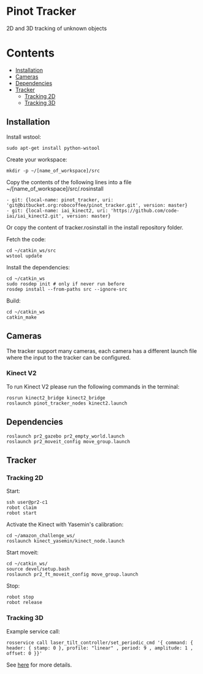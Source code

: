 Pinot Tracker
=====

2D and 3D tracking of unknown objects

# Contents

- [Installation](#markdown-header-installation)
- [Cameras](#markdown-header-cameras)
- [Dependencies](#markdown-header-simulation)
- [Tracker](#markdown-header-pr2)
    - [Tracking 2D](#markdown-header-start-and-stop)
    - [Tracking 3D](#markdown-header-object-tracking)

## Installation

Install wstool:
```
sudo apt-get install python-wstool
```

Create your workspace:
```
mkdir -p ~/[name_of_workspace]/src
```

Copy the contents of the following lines into a file ~/[name_of_workspace]/src/.rosinstall
```
- git: {local-name: pinot_tracker, uri: 'git@bitbucket.org:robocoffee/pinot_tracker.git', version: master}
- git: {local-name: iai_kinect2, uri: 'https://github.com/code-iai/iai_kinect2.git', version: master}
```

Or copy the content of tracker.rosinstall in the install repository folder.

Fetch the code:
```
cd ~/catkin_ws/src
wstool update
```

Install the dependencies:
```
cd ~/catkin_ws
sudo rosdep init # only if never run before
rosdep install --from-paths src --ignore-src
```

Build:
```
cd ~/catkin_ws
catkin_make
```

## Cameras

The tracker support many cameras, each camera has a different launch file where the input to the tracker can be configured.

### Kinect V2

To run Kinect V2 please run the following commands in the terminal:
```
rosrun kinect2_bridge kinect2_bridge
roslaunch pinot_tracker_nodes kinect2.launch
```


## Dependencies

```
roslaunch pr2_gazebo pr2_empty_world.launch
roslaunch pr2_moveit_config move_group.launch
```

## Tracker

### Tracking 2D

Start:
```
ssh user@pr2-c1
robot claim
robot start
```

Activate the Kinect with Yasemin's calibration:
```
cd ~/amazon_challenge_ws/
roslaunch kinect_yasemin/kinect_node.launch
```

Start moveit:
```
cd ~/catkin_ws/
source devel/setup.bash
roslaunch pr2_ft_moveit_config move_group.launch
```

Stop:
```
robot stop
robot release
```

### Tracking 3D

Example service call:
```
rosservice call laser_tilt_controller/set_periodic_cmd '{ command: { header: { stamp: 0 }, profile: "linear" , period: 9 , amplitude: 1 , offset: 0 }}'
```

See [here](http://wiki.ros.org/pr2_mechanism_controllers/LaserScannerTrajController) for more details.


